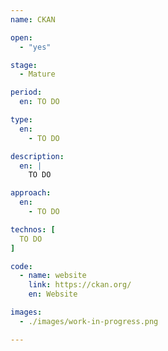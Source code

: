 ```yaml
---
name: CKAN

open: 
  - "yes"

stage: 
  - Mature

period: 
  en: TO DO

type:
  en:
    - TO DO

description:
  en: |
    TO DO

approach:
  en: 
    - TO DO

technos: [ 
  TO DO
]

code:
  - name: website
    link: https://ckan.org/
    en: Website

images:
  - ./images/work-in-progress.png

---
```

